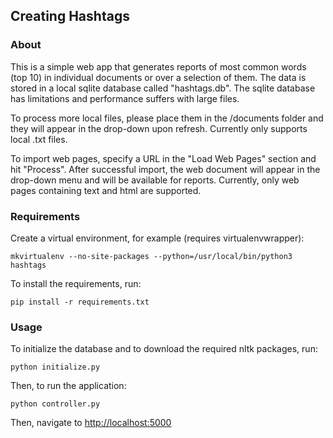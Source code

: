 ## Creating Hashtags

### About
This is a simple web app that generates reports of most common words (top 10)
in individual documents or over a selection of them. The data is stored in a local
sqlite database called "hashtags.db". The sqlite database has limitations and performance
suffers with large files.

To process more local files, please place them in the /documents folder and they will
appear in the drop-down upon refresh. Currently only supports local .txt files.

To import web pages, specify a URL in the "Load Web Pages" section and hit "Process".
After successful import, the web document will appear in the drop-down menu and will
be available for reports. Currently, only web pages containing text and html are supported.


### Requirements
Create a virtual environment, for example (requires virtualenvwrapper):
```
mkvirtualenv --no-site-packages --python=/usr/local/bin/python3 hashtags
```

To install the requirements, run:
```
pip install -r requirements.txt
```

### Usage

To initialize the database and to download the required nltk packages, run:
```
python initialize.py
```

Then, to run the application:
```
python controller.py
```

Then, navigate to [http://localhost:5000](http://localhost:5000)
